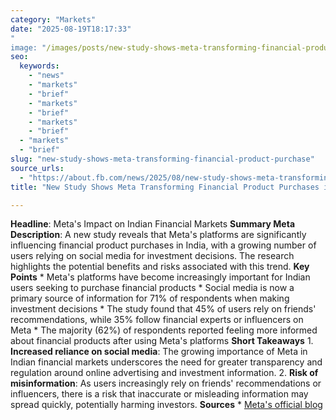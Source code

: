 ```yaml
---
category: "Markets"
date: "2025-08-19T18:17:33"
"
image: "/images/posts/new-study-shows-meta-transforming-financial-product-purchase.jpg"
seo:
  keywords:
    - "news"
    - "markets"
    - "brief"
    - "markets"
    - "brief"
    - "markets"
    - "brief"
  - "markets"
  - "brief"
slug: "new-study-shows-meta-transforming-financial-product-purchase"
source_urls:
  - "https://about.fb.com/news/2025/08/new-study-shows-meta-transforming-financial-product-purchases-in-india/"
title: "New Study Shows Meta Transforming Financial Product Purchases in India"

---
```


**Headline**: Meta's Impact on Indian Financial Markets  **Summary Meta Description**: A new study reveals that Meta's platforms are significantly influencing financial product purchases in India, with a growing number of users relying on social media for investment decisions. The research highlights the potential benefits and risks associated with this trend.  **Key Points**  * Meta's platforms have become increasingly important for Indian users seeking to purchase financial products * Social media is now a primary source of information for 71% of respondents when making investment decisions * The study found that 45% of users rely on friends' recommendations, while 35% follow financial experts or influencers on Meta * The majority (62%) of respondents reported feeling more informed about financial products after using Meta's platforms  **Short Takeaways**  1. **Increased reliance on social media**: The growing importance of Meta in Indian financial markets underscores the need for greater transparency and regulation around online advertising and investment information. 2. **Risk of misinformation**: As users increasingly rely on friends' recommendations or influencers, there is a risk that inaccurate or misleading information may spread quickly, potentially harming investors.  **Sources**  * [Meta's official blog](https://about.fb.com/news/2025/08/new-study-shows-meta-transforming-financial-product-purchases-in-india/)